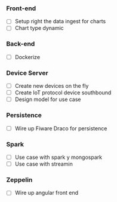 ### Front-end

* [ ] Setup right the data ingest for charts
* [ ] Chart type dynamic

### Back-end
* [ ] Dockerize

### Device Server
* [ ] Create new devices on the fly
* [ ] Create IoT protocol device southbound
* [ ] Design model for use case

### Persistence
* [ ] Wire up Fiware Draco for persistence

### Spark
* [ ] Use case with spark y mongospark
* [ ] Use case with streamin

### Zeppelin
* [ ] Wire up angular front end





